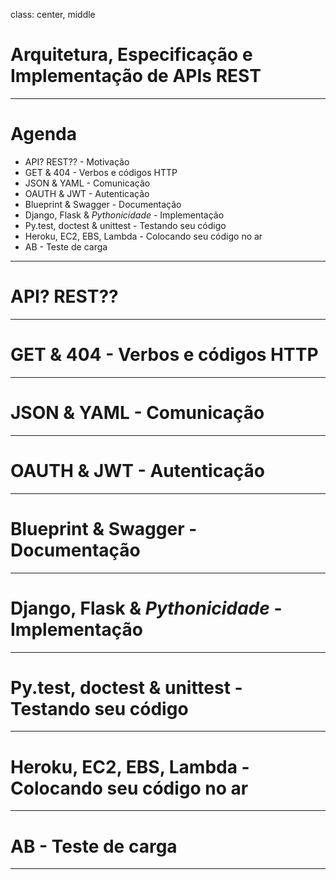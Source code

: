 class: center, middle
# Arquitetura, Especificação e Implementação de APIs REST

---

# Agenda

* API? REST?? - Motivação
* GET & 404 - Verbos e códigos HTTP
* JSON & YAML - Comunicação
* OAUTH & JWT - Autenticação
* Blueprint & Swagger - Documentação
* Django, Flask & *Pythonicidade* - Implementação
* Py.test, doctest & unittest - Testando seu código
* Heroku, EC2, EBS, Lambda - Colocando seu código no ar
* AB - Teste de carga
---

# API? REST??
---
# GET & 404 - Verbos e códigos HTTP
---
# JSON & YAML - Comunicação
---
# OAUTH & JWT - Autenticação
---
# Blueprint & Swagger - Documentação
---
# Django, Flask & *Pythonicidade* - Implementação
---
# Py.test, doctest & unittest - Testando seu código
---
# Heroku, EC2, EBS, Lambda - Colocando seu código no ar
---
# AB - Teste de carga
---
